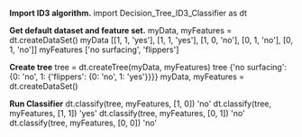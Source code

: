 **Import ID3 algorithm.**
import Decision_Tree_ID3_Classifier as dt

**Get default dataset and feature set.**
myData, myFeatures = dt.createDataSet()
myData
[[1, 1, 'yes'], [1, 1, 'yes'], [1, 0, 'no'], [0, 1, 'no'], [0, 1, 'no']]
myFeatures
['no surfacing', 'flippers']

**Create tree**
tree = dt.createTree(myData, myFeatures)
tree
{'no surfacing': {0: 'no', 1: {'flippers': {0: 'no', 1: 'yes'}}}}
myData, myFeatures = dt.createDataSet()

**Run Classifier**
dt.classify(tree, myFeatures, [1, 0])
'no'
dt.classify(tree, myFeatures, [1, 1])
'yes'
dt.classify(tree, myFeatures, [0, 1])
'no'
dt.classify(tree, myFeatures, [0, 0])
'no'
